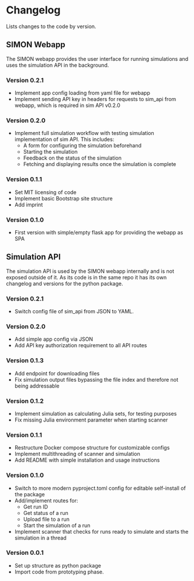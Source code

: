 # Changelog
Lists changes to the code by version.

## SIMON Webapp
The SIMON webapp provides the user interface for running simulations and uses the simulation API in the background.

### Version 0.2.1
* Implement app config loading from yaml file for webapp
* Implement sending API key in headers for requests to sim_api from webapp, which is required in sim API v0.2.0

### Version 0.2.0
* Implement full simulation workflow with testing simulation implementation of sim API. This includes:
  * A form for configuring the simulation beforehand
  * Starting the simulation
  * Feedback on the status of the simulation
  * Fetching and displaying results once the simulation is complete

### Version 0.1.1
* Set MIT licensing of code
* Implement basic Bootstrap site structure
* Add imprint

### Version 0.1.0
* First version with simple/empty flask app for providing the webapp as SPA

## Simulation API
The simulation API is used by the SIMON webapp internally and is not exposed outside of it. As its code is in the same repo it has its own changelog and versions for the python package.

### Version 0.2.1
* Switch config file of sim_api from JSON to YAML.

### Version 0.2.0
* Add simple app config via JSON
* Add API key authorization requirement to all API routes

### Version 0.1.3
* Add endpoint for downloading files
* Fix simulation output files bypassing the file index and therefore not being addressable

### Version 0.1.2
* Implement simulation as calculating Julia sets, for testing purposes
* Fix missing Julia environment parameter when starting scanner

### Version 0.1.1
* Restructure Docker compose structure for customizable configs
* Implement multithreading of scanner and simulation
* Add README with simple installation and usage instructions

### Version 0.1.0
* Switch to more modern pyproject.toml config for editable self-install of the package
* Add/implement routes for:
  * Get run ID
  * Get status of a run
  * Upload file to a run
  * Start the simulation of a run
* Implement scanner that checks for runs ready to simulate and starts the simulation in a thread

### Version 0.0.1
* Set up structure as python package
* Import code from prototyping phase.